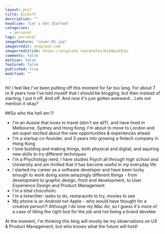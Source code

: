 ```yaml
---
layout: post
title: Kickoff
description: ""
headline: "Let's Get Started"
categories: 
  - personal
tags: personal
imagefeature: "cover-01.jpg"
imagecredit: unsplash.com
imagecreditlink: https://unsplash.com/photos/Ki0dpxd3LGc
comments: false
mathjax: false
featured: false
published: true
modified: ""
---
```



Hi! I feel like I've been putting off this moment for far too long. For about 7 or 8 years now I've told myself that I should be blogging, but then instead of starting, I put it off. And off. And now it's just gotten awkward... Lets not mention it okay?


##So who the hell am I?

- I'm an Aussie that loves to travel (don't we all?), and have lived in Melbourne, Sydney and Hong Kong. I'm about to move to London and am super excited about the new opportunities & experiences ahead
- I'm a startup co-founder, and 3 years into growing a fintech company in Hong Kong
- I love building and making things, both physical and digital, and aquiring new skills to try different techniques
- I'm a Phychology nerd, I have studies Psych all through high school and University and am thrilled that it has become useful in my everyday life
- I started my career as a software developer and have been lucky enough to work doing some amazingly different things - from development to graphic design, front end development, to User Experience Design and Product Management
- I'm a total chocoholic
- I'm a listwritter: tasks to do, restaraunts to try, movies to see
- My phone is an Android not Apple - who would have thought for a creative person?! Although I do love my Mac Air, so I guess it's more of a case of liking the right tool for the job and not being a brand devotee

At the moment, I'm thinking this blog will mostly be my observations on UX & Product Management, but who knows what the future will hold!
